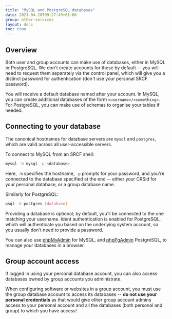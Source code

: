 ```yaml
---
title: "MySQL and PostgreSQL databases"
date: 2021-04-20T09:27:49+01:00
group: other-services
layout: docs
toc: true
---
```


## Overview

Both user and group accounts can make use of databases, either in MySQL
or PostgreSQL. We don't create accounts for these by default -- you
will need to request them separately via the control panel, which will
give you a distinct password for authentication (don't use your
personal SRCF password).

You will receive a default database named after your account. In MySQL,
you can create additional databases of the form
`<username>/<something>`. For PostgreSQL, you can make use of schemas to
organise your tables if needed.

## Connecting to your database

The canonical hostnames for database servers are `mysql` and `postgres`,
which are valid across all user-accessible servers.

To connect to MySQL from an SRCF shell:

```bash
mysql -h mysql -p <database>
```

Here, `-h` specifies the hostname, `-p` prompts for your password, and
you're connected to the database specified at the end -- either your
CRSid for your personal database, or a group database name.

Similarly for PostgreSQL:

```bash
psql -h postgres [database]
```

Providing a database is optional; by default, you'll be connected to
the one matching your username. Ident authentication is enabled for
PostgreSQL, which will authenticate you based on the underlying system
account, so you usually don't need to provide a password.

You can also use [phpMyAdmin](https://www.srcf.net/phpmyadmin/) for
MySQL, and [phpPgAdmin](https://www.srcf.net/phppgadmin/) PostgreSQL, to
manage your databases in a browser.

## Group account access

If logged in using your personal database account, you can also access
databases owned by group accounts you administrate.

When configuring software or websites in a group account, you must use
the group database account to access its databases -- **do not use your
personal credentials** as that would give other group account admins
access to your personal account and all the databases (both personal and
group) to which you have access!
